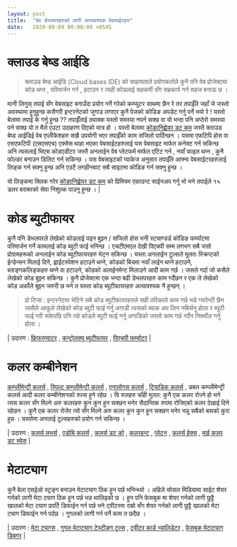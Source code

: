 ```yaml
---
layout: post
title:  "बेव डेभलपरहरुको लागी अत्यावश्यक वेबसाईटहरु"
date:   2020-09-09 00:00:00 +0545
---
```


# क्लाउड बेष्ड आईडि

> क्लाउड बेष्ड आईडि (Cloud bases IDE) को साहायताले प्रयोगकर्ताले कुनै पनि वेब प्रोजेक्टमा कोड थप्न , परिमार्जन गर्न , हटाउन र त्यही कोडलाई सहकर्मी सँग सहकार्य गर्न सहज बनाऊ छ ।

मानी लिनुस् तपाई सँग वेबसाइट बनाउँदा प्रयोग गर्ने गरेको कम्प्युटर साथमा छैन रे तर तपाईँले जहाँ जे जस्तो अवस्थामा हुनुहुन्छ कसैगरी इन्टरनेटको जुगाड लगाएर कुनै पेजको कोडिङ अपडेट गर्नु पर्ने भयो रे ! यस्तो बेलामा तपाई के गर्नु हुन्छ ?? तपाईँलाई ठ्याक्क यस्तो समस्या नपर्न सक्छ वा यो भन्दा पनि अप्ठेरो समस्या पर्न सक्छ यो त मैले एउटा उदाहरण दिएको मात्र हो । यस्तो बेलामा [कोडएनिह्वेयर डट कम](https://codeanywhere.com/referralsignup/?r=3c3865733e33636364) जस्तै क्लाउड बेष्ड आईडिई वेब एप्लीकेशहरु साह्रै उपयोगी भएर तपाईँको काम सजिलो पार्दिन्छन । यसमा एफटिपि होस वा एसएफटिपी (एसएसएच) एक्सेस थाहा भएका वेबसाईटहरुलाई यस वेबसाइट मार्फत कनेक्ट गर्न सकिन्छ अनि त्यसलाई भिएस कोडएडीटर जस्तै अनलाईन वेब प्लेटफर्म मार्फत एटिट गर्न , नयाँ फाइल थप्न , कुनै फोल्डर बनाउन डिलिट गर्न सकिन्छ । यस वेबसाइटको प्याकेज अनुसार तपाईँले आफ्ना वेबसाईटरहरुलाई लिङ्क गर्न सक्नु हुन्छ अनि एउटै लगहीनबाट सबै साइटमा कोडिङ गर्न सक्नु हुन्छ ।

यो लिङ्कमा क्लिक गरेर [कोडएनिह्वेयर डट कम](https://codeanywhere.com/referralsignup/?r=3c3865733e33636364) को प्रिमियम एकाउन्ट साईनअप गर्नु भो भने तपाईले  १५ डलर बराबरको सेवा निशुल्क पाउनु हुन्छ । |

# कोड ब्युटीफायर

कुनै पनि डेभलपरले लेखेको कोडलाई पढ्न बुझ्न / सजिलो होस भनी स्ट्याण्डर्ड कोडिङ फर्म्याटमा परिमार्जन गर्ने कामलाई कोड ब्युटी फाई भनिन्छ । एचटीएमएल देखी पिएचपी सम्म लगभग सबै जसो प्रोग्रामहरूको अनलाईन कोड ब्युटीफायरहरु भेट्न सकिन्छ । यस्ता अनलाईन टुल्सले मूलतः स्क्रिप्टको ईन्डेन्सन मिलाई दिने, ह्वाईटस्पेशन हटाउने थप्ने, कोडको बिचमा नयाँ लाईन थप्ने हटाउने, ब्लाङ्गकलिङ्कहरु थप्ने वा हटाउने, कोडको अलाईनमेन्ट मिलाउने आदी काम गर्छ । जसले गर्दा जो कसैले लेखेको कोड बुझ्न सकिन्छ । कुनै प्रोजेक्टमा एक भन्दा बढी डेभलपरहरु काम गर्दैछन र एक ले लेखेको कोड अर्कोले बुझ्न जरुरी छ भने त यस्ता कोड ब्युटीफायरहरु अत्यावश्यक नै हुन्छन् ।

> प्रो टिप्स : इन्टरनेटमा भेटिने सबै कोड ब्युटीफायरहरुले सही तरिकाले काम गर्छ भन्ने ग्यारेन्टी छैन त्यसैले आफूले लेखेको कोड ब्युटी फाई गर्नु अगाडी त्यसको ब्याक अप लिन नबिर्सनु होला र ब्युटी फाई गरी सकेपछि पनि त्यो कोडले ब्युटी फाई गर्नु अगाडिको जस्तो काम गर्छ गर्दैन निर्क्योल गर्नु होला ।

| उदारण :  [फ्रिफरम्याटर](https://www.freeformatter.com/) , [कन्ट्रोलक्यु ब्युटीफायर](https://ctrlq.org/beautifier/) , [पिएचपी फर्म्याटर](http://www.phpformatter.com/) |

# कलर कम्बीनेशन

[कम्प्लीमेन्ट्री कलर्स](https://en.wikipedia.org/wiki/Complementary_colors) , [स्पिल्ट कम्प्लीमेन्ट्री कलर्स](https://en.wikipedia.org/wiki/Color_scheme#Split-Complementary) , [एनालोगस कलर्स](https://en.wikipedia.org/wiki/Color_scheme#Analogous) , [ट्रियाडिक कलर्स](https://en.wikipedia.org/wiki/Color_scheme#Triadic) , डबल कम्प्लीमेन्ट्री कलर्स आदी कलर कम्बीनेशनको रुल्स हुने रहेछ । यि रुलहरु चाँही मुलत: कुनै एक कलर रोज्ने हो भने त्यस कलर सँग मिल्ने अरु कलरहरु कुन कुन हुन सक्छन भनेर सैदान्तिक रुपमा रोजिएको कलर देखाई दिने रहेछन । कुनै एक कलर रोजेर त्यो सँग मिल्ने अरु कलर कुन कुन हुन सक्छन भनेर भन्नु सबैको बसको कुरा हुन्न । यस्तोमा अनलाई टुल्सहरुको प्रयोग गर्न सकिन्छ ।

| उदारण : [कलर्स लभर्स](https://en.wikipedia.org/wiki/Complementary_colors) , [एडोबि कलर्स](https://color.adobe.com/create/color-wheel) , [कलर्स डट को](https://coolors.co/) , [कलरहन्ट](https://colorhunt.co/) , [प्लेटन](https://paletton.com/) , [कलर्स हेक्स](https://color-hex.com/) , [माई कलर डट स्पेस](https://mycolor.space/) |

# मेटाट्याग

कुनै बेला एसईओ स्ट्रङ्ग बनाउन मेटाट्याग ठिक हुन पर्छ भनिन्थ्यो । अहिले सोसल मिडियामा साईट शेयर गर्नको लागी मेटा ट्याग ठिक हुन पर्छ भन्न थालिइको छ । हुन पनि फेसबुक मा शेयर गर्नको लागी छुट्टै खालको मेटा ट्याग प्रपर्टि डिफाईन गर्न पर्छ भने ट्वीटरमा राम्रो सँग शेयर गर्नको लागी छुट्टै खालको मेटा ट्याग डिफाईन गर्न पर्दछ । गुगलको लागी गर्न पर्ने काम त छदैछ । 

| उदारण : [मेटा ट्याग्स](https://metatags.io/) , [गुगल मेटाट्याग टेस्टीङ्ग टुल्स](https://search.google.com/structured-data/testing-tool/) , [ट्वीटर कार्ड भ्यालिडेटर](https://cards-dev.twitter.com/validator) , [फेसबुक मेटाट्याग डिबगर](https://developers.facebook.com/tools/debug/) |

